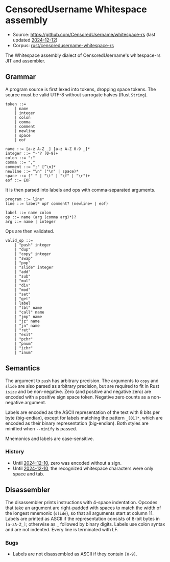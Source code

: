 # CensoredUsername Whitespace assembly

- Source: <https://github.com/CensoredUsername/whitespace-rs>
  (last updated [2024-12-12](https://github.com/CensoredUsername/whitespace-rs/commit/9028eba04b40af4a23f99dac058b3ac06c5967ff))
- Corpus: [rust/censoredusername-whitespace-rs](https://github.com/wspace/corpus/tree/main/rust/censoredusername-whitespace-rs)

The Whitespace assembly dialect of CensoredUsername's whitespace-rs JIT and
assembler.

## Grammar

A program source is first lexed into tokens, dropping space tokens. The source
must be valid UTF-8 without surrogate halves (Rust `String`).

```bnf
token ::=
    | name
    | integer
    | colon
    | comma
    | comment
    | newline
    | space
    | eof

name ::= [a-z A-Z _] [a-z A-Z 0-9 _]*
integer ::= "-"? [0-9]+
colon ::= ":"
comma ::= ","
comment ::= ";" [^\n]*
newline ::= "\n" ("\n" | space)*
space ::= (" " | "\t" | "\f" | "\r")+
eof ::= EOF
```

It is then parsed into labels and ops with comma-separated arguments.

```bnf
program ::= line*
line ::= label* op? comment? (newline+ | eof)

label ::= name colon
op ::= name (arg (comma arg)*)?
arg ::= name | integer
```

Ops are then validated.

```bnf
valid_op ::=
    | "push" integer
    | "dup"
    | "copy" integer
    | "swap"
    | "pop"
    | "slide" integer
    | "add"
    | "sub"
    | "mul"
    | "div"
    | "mod"
    | "set"
    | "get"
    | label
    | "lbl" name
    | "call" name
    | "jmp" name
    | "jz" name
    | "jn" name
    | "ret"
    | "exit"
    | "pchr"
    | "pnum"
    | "ichr"
    | "inum"
```

## Semantics

The argument to `push` has arbitrary precision. The arguments to `copy` and
`slide` are also parsed as arbitrary precision, but are required to fit in Rust
`isize` and be non-negative. Zero (and positive and negative zero) are encoded
with a positive sign space token. Negative zero counts as a non-negative
argument.

Labels are encoded as the ASCII representation of the text with 8 bits per byte
(big-endian), except for labels matching the pattern `_[01]*`, which are encoded
as their binary representation (big-endian). Both styles are minified when
`--minify` is passed.

Mnemonics and labels are case-sensitive.

### History

- Until [2024-12-10](https://github.com/CensoredUsername/whitespace-rs/commit/35d4aa422867f9bd0e4eaf43437deeb0157fab33),
  zero was encoded without a sign.
- Until [2024-12-10](https://github.com/CensoredUsername/whitespace-rs/commit/3ad9036a4cf17bd578f38ac0aca3fff30b316689),
  the recognized whitespace characters were only space and tab.

## Disassembler

The disassembler prints instructions with 4-space indentation. Opcodes that take
an argument are right-padded with spaces to match the width of the longest
mnemonic (`slide`), so that all arguments start at column 11. Labels are printed
as ASCII if the representation consists of 8-bit bytes in `[a-zA-Z_]`; otherwise
as `_` followed by binary digits. Labels use colon syntax and are not indented.
Every line is terminated with LF.

### Bugs

- Labels are not disassembled as ASCII if they contain `[0-9]`.
